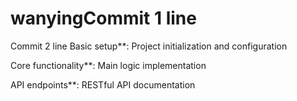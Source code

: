 # wanyingCommit 1 line
Commit 2 line
Basic setup**: Project initialization and configuration

Core functionality**: Main logic implementation

API endpoints**: RESTful API documentation

